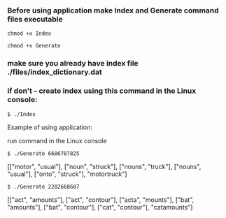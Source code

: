 ### Before using application make Index and Generate command files executable

```chmod +x Index```

```chmod +x Generate```


### make sure you already have index file ./files/index_dictionary.dat
### if don't - create index using this command in the Linux console:

```$ ./Index```


Example of using application:

run command in the Linux console

```$ ./Generate 6686787825```

[[&quot;motor&quot;, &quot;usual&quot;], [&quot;noun&quot;, &quot;struck&quot;], [&quot;nouns&quot;, &quot;truck&quot;], [&quot;nouns&quot;, &quot;usual&quot;], [&quot;onto&quot;, &quot;struck&quot;], &quot;motortruck&quot;]


```$ ./Generate 2282668687```

[[&quot;act&quot;, &quot;amounts&quot;], [&quot;act&quot;, &quot;contour&quot;], [&quot;acta&quot;, &quot;mounts&quot;], [&quot;bat&quot;, &quot;amounts&quot;], [&quot;bat&quot;, &quot;contour&quot;], [&quot;cat&quot;, &quot;contour&quot;], &quot;catamounts&quot;]
